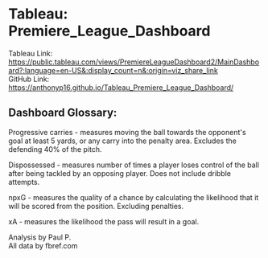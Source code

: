 # Tableau: Premiere_League_Dashboard <br>

Tableau Link: https://public.tableau.com/views/PremiereLeagueDashboard2/MainDashboard?:language=en-US&:display_count=n&:origin=viz_share_link <br>
GitHub Link: https://anthonyp16.github.io/Tableau_Premiere_League_Dashboard/

## Dashboard Glossary: <br>

  Progressive carries - measures moving the ball towards the opponent's goal at least 5 yards, or any carry into the penalty area. Excludes the defending 40% of the pitch.

  Dispossessed - measures number of times a player loses control of the ball after being tackled by an opposing player. Does not include dribble attempts.

  npxG - measures the quality of a chance by calculating the likelihood that it will be scored from the position. Excluding penalties.

  xA - measures the likelihood the pass will result in a goal.
  

Analysis by Paul P. <br>
All data by fbref.com
